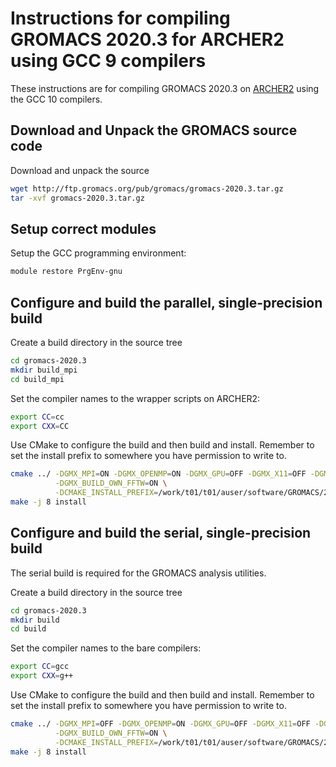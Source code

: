 Instructions for compiling GROMACS 2020.3 for ARCHER2 using GCC 9 compilers
==========================================================================

These instructions are for compiling GROMACS 2020.3 on [ARCHER2](https://www.archer2.ac.uk) using the GCC 10 compilers.


Download and Unpack the GROMACS source code
-------------------------------------------

Download and unpack the source

```bash
wget http://ftp.gromacs.org/pub/gromacs/gromacs-2020.3.tar.gz
tar -xvf gromacs-2020.3.tar.gz
```

Setup correct modules
---------------------

Setup the GCC programming environment:

```bash
module restore PrgEnv-gnu
```

Configure and build the parallel, single-precision build
--------------------------------------------------------

Create a build directory in the source tree

```bash
cd gromacs-2020.3
mkdir build_mpi
cd build_mpi
```

Set the compiler names to the wrapper scripts on ARCHER2:

```bash
export CC=cc
export CXX=CC
```

Use CMake to configure the build and then build and install. Remember to set the install 
prefix to somewhere you have permission to write to.

```bash
cmake ../ -DGMX_MPI=ON -DGMX_OPENMP=ON -DGMX_GPU=OFF -DGMX_X11=OFF -DGMX_DOUBLE=OFF \
          -DGMX_BUILD_OWN_FFTW=ON \
          -DCMAKE_INSTALL_PREFIX=/work/t01/t01/auser/software/GROMACS/2020.3-gcc10
make -j 8 install
```

Configure and build the serial, single-precision build
-------------------------------------------------------

The serial build is required for the GROMACS analysis utilities.

Create a build directory in the source tree

```bash
cd gromacs-2020.3
mkdir build
cd build
```

Set the compiler names to the bare compilers:

```bash
export CC=gcc
export CXX=g++
```

Use CMake to configure the build and then build and install. Remember to set the install 
prefix to somewhere you have permission to write to.

```bash
cmake ../ -DGMX_MPI=OFF -DGMX_OPENMP=ON -DGMX_GPU=OFF -DGMX_X11=OFF -DGMX_DOUBLE=OFF \
          -DGMX_BUILD_OWN_FFTW=ON \
          -DCMAKE_INSTALL_PREFIX=/work/t01/t01/auser/software/GROMACS/2020.3-gcc10
make -j 8 install
```

